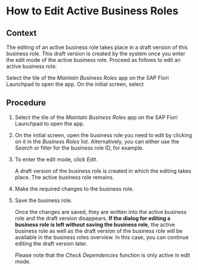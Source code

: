 <!-- loio2e9d7ef4b3a748c49b3569dd5f99dbe0 -->

# How to Edit Active Business Roles



<a name="loio2e9d7ef4b3a748c49b3569dd5f99dbe0__HowToEditAcitveBusinessRoles_context"/>

## Context

The editing of an active business role takes place in a draft version of this business role. This draft version is created by the system once you enter the edit mode of the active business role. Proceed as follows to edit an active business role:

Select the tile of the *Maintain Business Roles* app on the SAP Fiori Launchpad to open the app. On the initial screen, select



<a name="loio2e9d7ef4b3a748c49b3569dd5f99dbe0__HowToEditAcitveBusinessRoles_steps"/>

## Procedure

1.  Select the tile of the *Maintain Business Roles* app on the SAP Fiori Launchpad to open the app.

2.  On the initial screen, open the business role you need to edit by clicking on it in the *Business Roles* list. Alternatively, you can either use the *Search* or filter for the business role ID, for example.

3.  To enter the edit mode, click *Edit*.

    A draft version of the business role is created in which the editing takes place. The active business role remains.

4.  Make the required changes to the business role.

5.  Save the business role.

    Once the changes are saved, they are written into the active business role and the draft version disappears. **If the dialog for editing a business role is left without saving the business role**, the active business role as well as the draft version of the business role will be available in the business roles overview. In this case, you can continue editing the draft version later.

    Please note that the *Check Dependencies* function is only active in edit mode.


